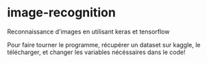 # image-recognition
Reconnaissance d'images en utilisant keras et tensorflow

Pour faire tourner le programme, récupérer un dataset sur kaggle, le télécharger, et changer les variables nécéssaires dans le code!
